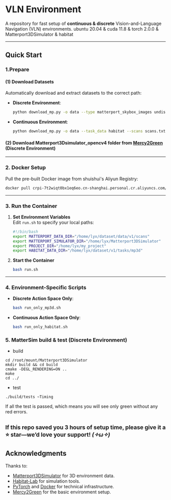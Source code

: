 # VLN Environment  
A repository for fast setup of ​**continuous & discrete** Vision-and-Language Navigation (VLN) environments.
ubuntu 20.04 & cuda 11.8 & torch 2.0.0 & Matterport3DSimulator & habitat 

---

## Quick Start  

### 1.Prepare

#### (1) Download Datasets  
    
Automatically download and extract datasets to the correct path:  

- ​**Discrete Environment**:  
  ```bash  
  python download_mp.py -o data --type matterport_skybox_images undistorted_camera_parameters --scans scans.txt  
  ```  

- ​**Continuous Environment**:  
  ```bash  
  python download_mp.py -o data --task_data habitat --scans scans.txt  
  ```  
#### (2) Download Matterport3Dsimulator_opencv4 folder from [Mercy2Green](https://github.com/Mercy2Green/MatterSim_BEVBert_Docker.git) (Discrete Environment)


---

### 2. Docker Setup  
Pull the pre-built Docker image from shuishui's Aliyun Registry:  
```bash  
docker pull crpi-7t2wiqt0bx1eq6eo.cn-shanghai.personal.cr.aliyuncs.com/vln/vln_mp3d_habitat_pytorch:v2  
```  

---

### 3. Run the Container  
1. ​**Set Environment Variables**  
   Edit `run.sh` to specify your local paths:  
   ```bash  
   #!/bin/bash  
   export MATTERPORT_DATA_DIR="/home/lyx/dataset/data/v1/scans"  
   export MATTERPORT_SIMULATOR_DIR="/home/lyx/Matterport3DSimulator"  
   export PROJECT_DIR="/home/lyx/my_project"  
   export HABITAT_DATA_DIR="/home/lyx/dataset/v1/tasks/mp3d"  
   ```  

2. ​**Start the Container**  
   ```bash  
   bash run.sh  
   ```  

---

### 4. Environment-Specific Scripts  
- ​**Discrete Action Space Only**:  
  ```bash  
  bash run_only_mp3d.sh  
  ```  

- ​**Continuous Action Space Only**:  
  ```bash  
  bash run_only_habitat.sh  
  ```  

### 5. MatterSim build & test (Discrete Environment)

- build
  
```
cd /root/mount/Matterport3DSimulator
mkdir build && cd build
cmake -DEGL_RENDERING=ON ..
make
cd ../
```
- test
  
 ```
./build/tests ~Timing
```
If all the test is passed, which means you will see only green without any red errors.


<small>**If this repo saved you 3 hours of setup time, please give it a ⭐️ star—we’d love your support!** *(✧ω✧)*</small>
---

## Acknowledgments  
Thanks to:  
- [Matterport3DSimulator](https://github.com/peteanderson80/Matterport3DSimulator) for 3D environment data.  
- [Habitat-Lab](https://github.com/facebookresearch/habitat-lab) for simulation tools.  
- [PyTorch](https://pytorch.org) and [Docker](https://www.docker.com) for technical infrastructure.
- [Mercy2Green](https://github.com/Mercy2Green/MatterSim_BEVBert_Docker.git) for the basic environment setup.
